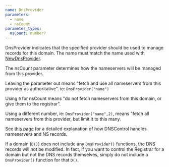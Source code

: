 ```yaml
---
name: DnsProvider
parameters:
  - name
  - nsCount
parameter_types:
  nsCount: number?
---
```


DnsProvider indicates that the specified provider should be used to manage
records for this domain. The name must match the name used with [NewDnsProvider](#NewDnsProvider).

The nsCount parameter determines how the nameservers will be managed from this provider.

Leaving the parameter out means "fetch and use all nameservers from this provider as authoritative". ie: `DnsProvider("name")`

Using `0` for nsCount means "do not fetch nameservers from this domain, or give them to the registrar".

Using a different number, ie: `DnsProvider("name",2)`, means "fetch all nameservers from this provider,
but limit it to this many.

See [this page]({{site.github.url}}/nameservers) for a detailed explanation of how DNSControl handles nameservers and NS records.

If a domain (`D()`) does not include any `DnsProvider()` functions,
the DNS records will not be modified. In fact, if you want to control
the Registrar for a domain but not the DNS records themselves, simply
do not include a `DnsProvider()` function for that `D()`.
